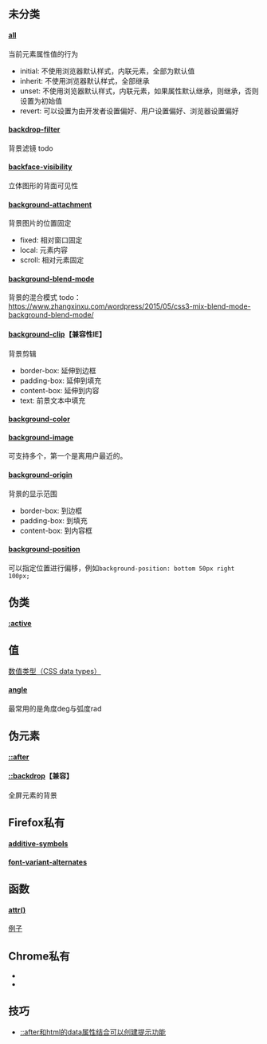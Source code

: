 ## 未分类
#### [all](https://developer.mozilla.org/en-US/docs/Web/CSS/all)
当前元素属性值的行为
- initial: 不使用浏览器默认样式，内联元素，全部为默认值
- inherit: 不使用浏览器默认样式，全部继承
- unset: 不使用浏览器默认样式，内联元素，如果属性默认继承，则继承，否则设置为初始值
- revert: 可以设置为由开发者设置偏好、用户设置偏好、浏览器设置偏好

#### [backdrop-filter](https://developer.mozilla.org/en-US/docs/Web/CSS/backdrop-filter)
背景滤镜
todo

#### [backface-visibility](https://developer.mozilla.org/en-US/docs/Web/CSS/backface-visibility)
立体图形的背面可见性

#### [background-attachment](https://developer.mozilla.org/en-US/docs/Web/CSS/background-attachment)
背景图片的位置固定
- fixed: 相对窗口固定
- local: 元素内容
- scroll: 相对元素固定

#### [background-blend-mode](https://developer.mozilla.org/en-US/docs/Web/CSS/background-blend-mode)
背景的混合模式
todo：<https://www.zhangxinxu.com/wordpress/2015/05/css3-mix-blend-mode-background-blend-mode/>

#### [background-clip](https://developer.mozilla.org/en-US/docs/Web/CSS/background-clip)【兼容性IE】
背景剪辑
- border-box: 延伸到边框
- padding-box: 延伸到填充
- content-box: 延伸到内容
- text: 前景文本中填充

#### [background-color](https://developer.mozilla.org/en-US/docs/Web/CSS/background-color)

#### [background-image](https://developer.mozilla.org/en-US/docs/Web/CSS/background-image)
可支持多个，第一个是离用户最近的。

#### [background-origin](https://developer.mozilla.org/en-US/docs/Web/CSS/background-origin)
背景的显示范围
- border-box: 到边框
- padding-box: 到填充
- content-box: 到内容框


#### [background-position](https://developer.mozilla.org/en-US/docs/Web/CSS/background-position)
可以指定位置进行偏移，例如`background-position: bottom 50px right 100px;`

#### []()

#### []()

#### []()


## 伪类
#### [:active](https://developer.mozilla.org/en-US/docs/Web/CSS/:active)
#### []()
#### []()


## 值
[数值类型（CSS data types）](https://developer.mozilla.org/en-US/docs/Web/CSS/CSS_Types)
#### [angle](https://developer.mozilla.org/en-US/docs/Web/CSS/angle)
最常用的是角度deg与弧度rad

## 伪元素
#### [::after](https://developer.mozilla.org/en-US/docs/Web/CSS/::after)
#### [::backdrop](https://developer.mozilla.org/en-US/docs/Web/CSS/::backdrop)【兼容】
全屏元素的背景
#### []()
#### []()

## Firefox私有
#### [additive-symbols](https://developer.mozilla.org/en-US/docs/Web/CSS/@counter-style/additive-symbols)
#### [font-variant-alternates](https://developer.mozilla.org/en-US/docs/Web/CSS/font-variant-alternates#annotation)
#### []()
#### []()
#### []()

## 函数
#### [attr()](https://developer.mozilla.org/en-US/docs/Web/CSS/attr)
[例子](https://codepen.io/TheWindRises/pen/dyGpJJv)

## Chrome私有
- []()
- []()


## 技巧
- [::after和html的data属性结合可以创建提示功能](https://developer.mozilla.org/en-US/docs/Web/CSS/::after)